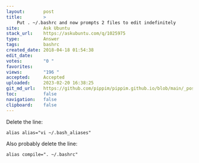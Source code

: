 ```yaml
---
layout:       post
title:        >
    Put . ~/.bashrc and now prompts 2 files to edit indefinitely
site:         Ask Ubuntu
stack_url:    https://askubuntu.com/q/1025975
type:         Answer
tags:         bashrc
created_date: 2018-04-18 01:54:38
edit_date:    
votes:        "0 "
favorites:    
views:        "196 "
accepted:     Accepted
uploaded:     2023-02-20 16:38:25
git_md_url:   https://github.com/pippim/pippim.github.io/blob/main/_posts/2018/2018-04-18-Put-.-~_.bashrc-and-now-prompts-2-files-to-edit-indefinitely.md
toc:          false
navigation:   false
clipboard:    false
---
```


Delete the line:

``` 
alias alias="vi ~/.bash_aliases"
```

Also probably delete the line:

``` 
alias compile=". ~/.bashrc"
```
